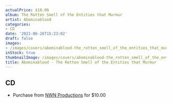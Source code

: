```yaml
---
actualPrice: $10.00
album: The Rotten Smell of the Entities that Murmur
artist: Abominablood
categories:
- CD
date: '2021-06-26T15:23:02'
draft: false
images:
- /images/covers/abominablood-the_rotten_smell_of_the_entities_that_murmur.jpg
inStock: true
thumbnailImage: /images/covers/abominablood-the_rotten_smell_of_the_entities_that_murmur-thumb.jpg
title: Abominablood - The Rotten Smell of the Entities that Murmur
---
```


## CD
* Purchase from [NWN Productions](http://shop.nwnprod.com/index.php?route=product/product&path=93&product_id=9754&sort=pd.name&order=ASC) for $10.00
